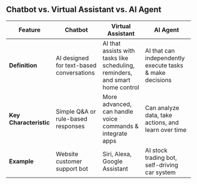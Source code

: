 ## Chatbot vs. Virtual Assistant vs. AI Agent

| Feature            | Chatbot | Virtual Assistant | AI Agent |
|--------------------|---------|------------------|----------|
| **Definition**     | AI designed for text-based conversations | AI that assists with tasks like scheduling, reminders, and smart home control | AI that can independently execute tasks & make decisions |
| **Key Characteristic** | Simple Q&A or rule-based responses | More advanced, can handle voice commands & integrate apps | Can analyze data, take actions, and learn over time |
| **Example**       | Website customer support bot | Siri, Alexa, Google Assistant | AI stock trading bot, self-driving car system |
